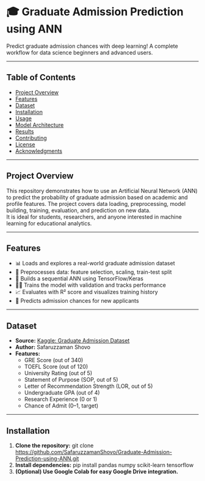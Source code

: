 <div align="left">

# 🎓 Graduate Admission Prediction using ANN

Predict graduate admission chances with deep learning! A complete workflow for data science beginners and advanced users.


</div>

---

## Table of Contents

- [Project Overview](#project-overview)
- [Features](#features)
- [Dataset](#dataset)
- [Installation](#installation)
- [Usage](#usage)
- [Model Architecture](#model-architecture)
- [Results](#results)
- [Contributing](#contributing)
- [License](#license)
- [Acknowledgments](#acknowledgments)

---

## Project Overview

This repository demonstrates how to use an Artificial Neural Network (ANN) to predict the probability of graduate admission based on academic and profile features. The project covers data loading, preprocessing, model building, training, evaluation, and prediction on new data.  
It is ideal for students, researchers, and anyone interested in machine learning for educational analytics.

---

## Features

- 📊 Loads and explores a real-world graduate admission dataset
- 🧹 Preprocesses data: feature selection, scaling, train-test split
- 🧠 Builds a sequential ANN using TensorFlow/Keras
- 🏋️‍♂️ Trains the model with validation and tracks performance
- 📈 Evaluates with R² score and visualizes training history
- 🔮 Predicts admission chances for new applicants

---

## Dataset

- **Source:** [Kaggle: Graduate Admission Dataset](https://www.kaggle.com/datasets/safaruzzamanshovo/graduate-admission-dataset)
- **Author:** Safaruzzaman Shovo
- **Features:**
  - GRE Score (out of 340)
  - TOEFL Score (out of 120)
  - University Rating (out of 5)
  - Statement of Purpose (SOP, out of 5)
  - Letter of Recommendation Strength (LOR, out of 5)
  - Undergraduate GPA (out of 4)
  - Research Experience (0 or 1)
  - Chance of Admit (0–1, target)

---

## Installation

1. **Clone the repository:**
              git clone https://github.com/SafaruzzamanShovo/Graduate-Admission-Prediction-using-ANN.git
2. **Install dependencies:**
             pip install pandas numpy scikit-learn tensorflow
3. **(Optional) Use Google Colab for easy Google Drive integration.**

